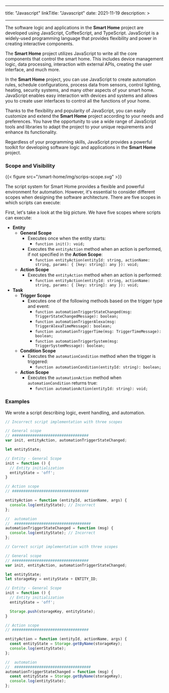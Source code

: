 
---
title: "Javascript"
linkTitle: "Javascript"
date: 2021-11-19
description: >
  
---

The software logic and applications in the **Smart Home** project are developed using JavaScript, CoffeeScript, and TypeScript. JavaScript is a widely-used programming language that provides flexibility and power in creating interactive components.

The **Smart Home** project utilizes JavaScript to write all the core components that control the smart home. This includes device management logic, data processing, interaction with external APIs, creating the user interface, and much more.

In the **Smart Home** project, you can use JavaScript to create automation rules, schedule configurations, process data from sensors, control lighting, heating, security systems, and many other aspects of your smart home. JavaScript enables easy interaction with devices and systems and allows you to create user interfaces to control all the functions of your home.

Thanks to the flexibility and popularity of JavaScript, you can easily customize and extend the **Smart Home** project according to your needs and preferences. You have the opportunity to use a wide range of JavaScript tools and libraries to adapt the project to your unique requirements and enhance its functionality.

Regardless of your programming skills, JavaScript provides a powerful toolkit for developing software logic and applications in the **Smart Home** project.

### Scope and Visibility

{{< figure src="/smart-home/img/scrips-scope.svg" >}}

The script system for Smart Home provides a flexible and powerful environment for automation. However, it's essential to consider different scopes when designing the software architecture. There are five scopes in which scripts can execute:

First, let's take a look at the big picture. We have five scopes where scripts can execute:

* **Entity**
    * **General Scope**
        * Executes once when the entity starts:
            * `function init(): void;`
        * Executes the `entityAction` method when an action is performed, if not specified in the **Action Scope**:
            * `function entityAction(entityId: string, actionName: string, params: { [key: string]: any }): void;`
    * **Action Scope**
        * Executes the `entityAction` method when an action is performed:
            * `function entityAction(entityId: string, actionName: string, params: { [key: string]: any }): void;`
* **Task**
    * **Trigger Scope**
        * Executes one of the following methods based on the trigger type and event:
            * `function automationTriggerStateChanged(msg: TriggerStateChangedMessage): boolean;`
            * `function automationTriggerAlexa(msg: TriggerAlexaTimeMessage): boolean;`
            * `function automationTriggerTime(msg: TriggerTimeMessage): boolean;`
            * `function automationTriggerSystem(msg: TriggerSystemMessage): boolean;`
    * **Condition Scope**
        * Executes the `automationCondition` method when the trigger is triggered:
            * `function automationCondition(entityId: string): boolean;`
    * **Action Scope**
        * Executes the `automationAction` method when `automationCondition` returns true:
            * `function automationAction(entityId: string): void;`

### Examples

We wrote a script describing logic, event handling, and automation.

```javascript
// Incorrect script implementation with three scopes

// General scope
// ##################################
var init, entityAction, automationTriggerStateChanged;

let entityState;

// Entity - General Scope
init = function () {
  // Entity initialization
  entityState = 'off';
}

// Action scope
// ##################################

entityAction = function (entityId, actionName, args) {
  console.log(entityState); // Incorrect
};

//  automation
//  ##################################
automationTriggerStateChanged = function (msg) {
  console.log(entityState); // Incorrect
};
```

```javascript
// Correct script implementation with three scopes

// General scope
// ##################################
var init, entityAction, automationTriggerStateChanged;

let entityState;
let storageKey = entityState + ENTITY_ID;

// Entity - General Scope
init = function () {
  // Entity initialization
  entityState = 'off';

  Storage.push(storageKey, entityState);
}

// Action scope
// ##################################

entityAction = function (entityId, actionName, args) {
  const entityState = Storage.getByName(storageKey);
  console.log(entityState);
};

//  automation
//  ##################################
automationTriggerStateChanged = function (msg) {
  const entityState = Storage.getByName(storageKey);
  console.log(entityState);
};
```
